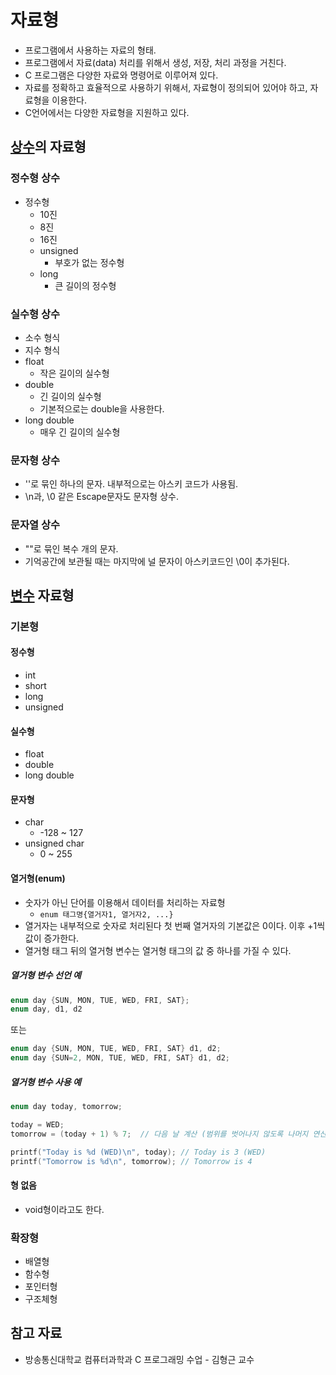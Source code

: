 # 자료형

- 프로그램에서 사용하는 자료의 형태.
- 프로그램에서 자료(data) 처리를 위해서 생성, 저장, 처리 과정을 거친다.
- C 프로그램은 다양한 자료와 명령어로 이루어져 있다.
- 자료를 정확하고 효율적으로 사용하기 위해서, 자료형이 정의되어 있어야 하고, 자료형을 이용한다.
- C언어에서는 다양한 자료형을 지원하고 있다.

## [상수](./상수.md)의 자료형

### 정수형 상수

- 정수형
    - 10진
    - 8진
    - 16진
    - unsigned
        - 부호가 없는 정수형
    - long
        - 큰 길이의 정수형

### 실수형 상수

- 소수 형식
- 지수 형식
- float
    - 작은 길이의 실수형
- double
    - 긴 길이의 실수형
    - 기본적으로는 double을 사용한다.
- long double
    - 매우 긴 길이의 실수형

### 문자형 상수

- ''로 묶인 하나의 문자. 내부적으로는 아스키 코드가 사용됨.
- \n과, \0 같은 Escape문자도 문자형 상수.

### 문자열 상수

- ""로 묶인 복수 개의 문자.
- 기억공간에 보관될 때는 마지막에 널 문자이 아스키코드인 \0이 추가된다.

## [변수](./변수.md) 자료형

### 기본형

#### 정수형

- int
- short
- long
- unsigned

#### 실수형

- float
- double
- long double

#### 문자형

- char
    - -128 ~ 127
- unsigned char
    - 0 ~ 255

#### 열거형(enum)

- 숫자가 아닌 단어를 이용해서 데이터를 처리하는 자료형
    - `enum 태그명{열거자1, 열거자2, ...}`
- 열거자는 내부적으로 숫자로 처리된다 첫 번째 열거자의 기본값은 0이다. 이후 +1씩 값이 증가한다.
- 열거형 태그 뒤의 열거형 변수는 열거형 태그의 값 중 하나를 가질 수 있다.

##### 열거형 변수 선언 예

```c
enum day {SUN, MON, TUE, WED, FRI, SAT};
enum day, d1, d2
```

또는

```c
enum day {SUN, MON, TUE, WED, FRI, SAT} d1, d2;
enum day {SUN=2, MON, TUE, WED, FRI, SAT} d1, d2;
```

##### 열거형 변수 사용 예

```c
enum day today, tomorrow;

today = WED;
tomorrow = (today + 1) % 7;  // 다음 날 계산 (범위를 벗어나지 않도록 나머지 연산 사용)

printf("Today is %d (WED)\n", today); // Today is 3 (WED)
printf("Tomorrow is %d\n", tomorrow); // Tomorrow is 4
```

#### 형 없음

- void형이라고도 한다.

### 확장형

- 배열형
- 함수형
- 포인터형
- 구조체형

## 참고 자료

- 방송통신대학교 컴퓨터과학과 C 프로그래밍 수업 - 김형근 교수